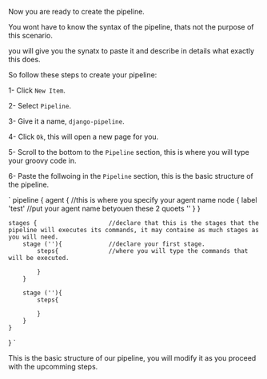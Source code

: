 Now you are ready to create the pipeline.

You wont have to know the syntax of the pipeline, thats not the purpose of this scenario.

you will give you the synatx to paste it and describe in details what exactly this does.

So follow these steps to create your pipeline:

1- Click `New Item`.

2- Select `Pipeline`.

3- Give it a name, `django-pipeline`.

4- Click `Ok`, this will open a new page for you.

5- Scroll to the bottom to the `Pipeline` section, this is where you will type your groovy code in.

6- Paste the follwoing in the `Pipeline` section, this is the basic structure of the pipeline.

`
pipeline {
  agent {                       //this is where you specify your agent name
    node {
      label 'test'              //put your agent name betyouen these 2 quoets ''
    }
  }
  
	stages {                    //declare that this is the stages that the pipeline will executes its commands, it may containe as much stages as you will need.
		stage (''){             //declare your first stage.
			steps{              //where you will type the commands that will be executed.
				
			} 
		}
			
		stage (''){
			steps{
				
			}
		}
	}
}
`

This is the basic structure of our pipeline, you will modify it as you proceed with the upcomming steps.